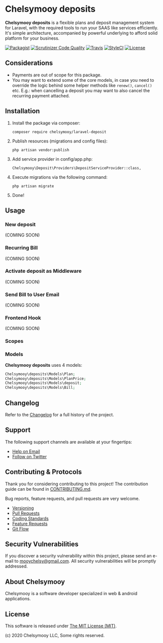 # Chelsymooy deposits

**Chelsymooy deposits** is a flexible plans and deposit management system for Laravel, with the required tools to run your SAAS like services efficiently. It's simple architecture, accompanied by powerful underlying to afford solid platform for your business.

[![Packagist](https://img.shields.io/packagist/v/chelsymooy/laravel-deposits.svg?label=Packagist&style=flat-square)](https://packagist.org/packages/chelsymooy/laravel-deposits)
[![Scrutinizer Code Quality](https://img.shields.io/scrutinizer/g/chelsymooy/laravel-deposits.svg?label=Scrutinizer&style=flat-square)](https://scrutinizer-ci.com/g/chelsymooy/laravel-deposits/)
[![Travis](https://img.shields.io/travis/chelsymooy/laravel-deposits.svg?label=TravisCI&style=flat-square)](https://travis-ci.org/chelsymooy/laravel-deposits)
[![StyleCI](https://styleci.io/repos/93313402/shield)](https://styleci.io/repos/93313402)
[![License](https://img.shields.io/packagist/l/chelsymooy/laravel-deposits.svg?label=License&style=flat-square)](https://github.com/chelsymooy/laravel-deposits/blob/develop/LICENSE)


## Considerations

- Payments are out of scope for this package.
- You may want to extend some of the core models, in case you need to override the logic behind some helper methods like `renew()`, `cancel()` etc. E.g.: when cancelling a deposit you may want to also cancel the recurring payment attached.


## Installation

1. Install the package via composer:
    ```shell
    composer require chelsymooy/laravel-deposit
    ```

2. Publish resources (migrations and config files):
    ```shell
    php artisan vendor:publish
    ```

3. Add service provider in config/app.php:
    ```shell
    Chelsymooy\Deposit\Providers\DepositServiceProvider::class,
    ```

4. Execute migrations via the following command:
    ```shell
    php artisan migrate
    ```

5. Done!


## Usage

### New deposit

(COMING SOON)

### Recurring Bill

(COMING SOON)

### Activate deposit as Middleware

(COMING SOON)

### Send Bill to User Email

(COMING SOON)

### Frontend Hook

(COMING SOON)

### Scopes

### Models

**Chelsymooy deposits** uses 4 models:

```php
Chelsymooy\deposits\Models\Plan;
Chelsymooy\deposits\Models\PlanPrice;
Chelsymooy\deposits\Models\deposit;
Chelsymooy\deposits\Models\Bill;
```

## Changelog

Refer to the [Changelog](CHANGELOG.md) for a full history of the project.


## Support

The following support channels are available at your fingertips:

- [Help on Email](mailto:mooychelsy@gmail.com)
- [Follow on Twitter](https://twitter.com/cmooy)


## Contributing & Protocols

Thank you for considering contributing to this project! The contribution guide can be found in [CONTRIBUTING.md](CONTRIBUTING.md).

Bug reports, feature requests, and pull requests are very welcome.

- [Versioning](CONTRIBUTING.md#versioning)
- [Pull Requests](CONTRIBUTING.md#pull-requests)
- [Coding Standards](CONTRIBUTING.md#coding-standards)
- [Feature Requests](CONTRIBUTING.md#feature-requests)
- [Git Flow](CONTRIBUTING.md#git-flow)


## Security Vulnerabilities

If you discover a security vulnerability within this project, please send an e-mail to [mooychelsy@gmail.com](mooychelsy@gmail.com). All security vulnerabilities will be promptly addressed.


## About Chelsymooy

Chelsymooy is a software developer specialized in web & android applications.


## License

This software is released under [The MIT License (MIT)](LICENSE).

(c) 2020 Chelsymooy LLC, Some rights reserved.
